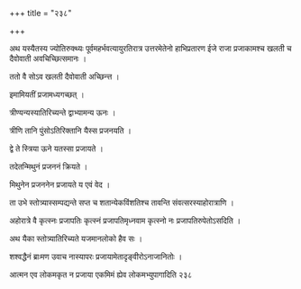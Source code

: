 +++
title = "२३८"

+++

 

अथ यस्यैतस्य ज्योतिरुक्थ्यः पूर्वमहर्भवत्यायुरतिरात्र उत्तरमेतेनो
हाभिप्रतारण ईजे राजा प्रजाकामश्च खलती च दैवोवाती
अवचिच्छित्समानः । 

ततो वै सोऽव खलती दैवोवाती अच्छिन्त्त । 

इमामियतीं प्रजामध्यगच्छत् । 

त्रीण्यन्यस्यातिरिच्यन्ते द्वाभ्यामन्य ऊनः । 

त्रीणि तानि पुंसोऽतिरिक्तानि यैस्स प्रजनयति । 

द्वे ते स्त्रिया ऊने यतस्सा प्रजायते । 

तदेतन्मिथुनं प्रजननं क्रियते । 

मिथुनेन प्रजननेन प्रजायते य एवं वेद । 

ता उभे स्तोत्र्यास्सम्पद्यन्ते सप्त च शतान्येकविंशतिश्च तावन्ति
संवत्सरस्याहोरात्राणि । 

अहोरात्रे वै कृत्स्नः प्रजापतिः कृत्स्नं प्रजापतिमृध्नवाम कृत्स्नो नः
प्रजापतिरुपेतोऽसदिति । 

अथ यैका स्तोत्र्यातिरिच्यते यजमानलोको हैव सः । 

शश्वद्धैनं ब्राःमण उवाच नास्यापरः प्रजायामेतादृङ्वीरोऽनाजानितोः । 

आत्मन एव लोकमकृत न प्रजाया एकमिमं ह्येव लोकमभ्युपागादिति २३८

